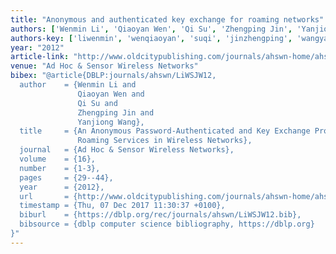 ```yaml
---
title: "Anonymous and authenticated key exchange for roaming networks"
authors: ['Wenmin Li', 'Qiaoyan Wen', 'Qi Su', 'Zhengping Jin', 'Yanjiong Wang']
authors-key: ['liwenmin', 'wenqiaoyan', 'suqi', 'jinzhengping', 'wangyanjiong']
year: "2012"
article-link: "http://www.oldcitypublishing.com/journals/ahswn-home/ahswn-issue-contents/ahswn-volume-16-number-1-3-2012/ahswn-16-1-3-p-29-44/"
venue: "Ad Hoc & Sensor Wireless Networks"
bibex: "@article{DBLP:journals/ahswn/LiWSJW12,
  author    = {Wenmin Li and
               Qiaoyan Wen and
               Qi Su and
               Zhengping Jin and
               Yanjiong Wang},
  title     = {An Anonymous Password-Authenticated and Key Exchange Protocol for
               Roaming Services in Wireless Networks},
  journal   = {Ad Hoc & Sensor Wireless Networks},
  volume    = {16},
  number    = {1-3},
  pages     = {29--44},
  year      = {2012},
  url       = {http://www.oldcitypublishing.com/journals/ahswn-home/ahswn-issue-contents/ahswn-volume-16-number-1-3-2012/ahswn-16-1-3-p-29-44/},
  timestamp = {Thu, 07 Dec 2017 11:30:37 +0100},
  biburl    = {https://dblp.org/rec/journals/ahswn/LiWSJW12.bib},
  bibsource = {dblp computer science bibliography, https://dblp.org}
}"
---
```

